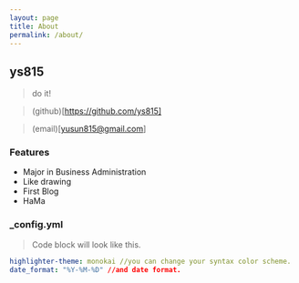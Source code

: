 ```yaml
---
layout: page
title: About
permalink: /about/
---
```


## ys815
> do it!


> (github)[https://github.com/ys815]


> (email)[yusun815@gmail.com]


### Features
- Major in Business Administration
- Like drawing
- First Blog
- HaMa


### _config.yml
> Code block will look like this.
```yml
highlighter-theme: monokai //you can change your syntax color scheme.
date_format: "%Y-%M-%D" //and date format.
```

